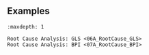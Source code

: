 ## Examples

```{toctree}
:maxdepth: 1

Root Cause Analysis: GLS <06A_RootCause_GLS>
Root Cause Analysis: BPI <07A_RootCause_BPI>
```